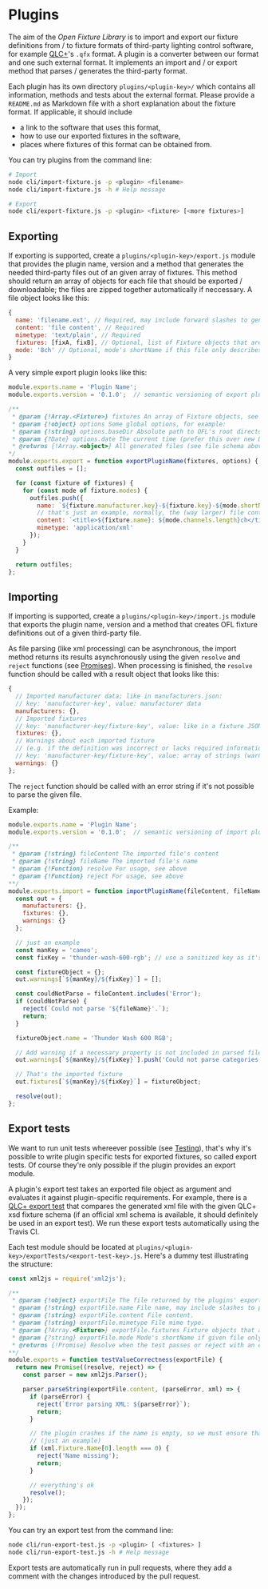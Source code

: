 # Plugins

The aim of the *Open Fixture Library* is to import and export our fixture definitions from / to fixture formats of third-party lighting control software, for example [QLC+](https://github.com/mcallegari/qlcplus)'s `.qfx` format. A plugin is a converter between our format and one such external format. It implements an import and / or export method that parses / generates the third-party format.

Each plugin has its own directory `plugins/<plugin-key>/` which contains all information, methods and tests about the external format. Please provide a `README.md` as Markdown file with a short explanation about the fixture format. If applicable, it should include

* a link to the software that uses this format,
* how to use our exported fixtures in the software,
* places where fixtures of this format can be obtained from.

You can try plugins from the command line:

```bash
# Import
node cli/import-fixture.js -p <plugin> <filename>
node cli/import-fixture.js -h # Help message

# Export
node cli/export-fixture.js -p <plugin> <fixture> [<more fixtures>]
```

## Exporting

If exporting is supported, create a `plugins/<plugin-key>/export.js` module that provides the plugin name, version and a method that generates the needed third-party files out of an given array of fixtures. This method should return an array of objects for each file that should be exported / downloadable; the files are zipped together automatically if neccessary. A file object looks like this:

```js
{
  name: 'filename.ext', // Required, may include forward slashes to generate a folder structure
  content: 'file content', // Required
  mimetype: 'text/plain', // Required
  fixtures: [fixA, fixB], // Optional, list of Fixture objects that are described in this file; may be ommited if the file doesn't belong to any fixture (e.g. manufacturer information)
  mode: '8ch' // Optional, mode's shortName if this file only describes a single mode
}
```

A very simple export plugin looks like this:

```js
module.exports.name = 'Plugin Name';
module.exports.version = '0.1.0';  // semantic versioning of export plugin

/**
 * @param {!Array.<Fixture>} fixtures An array of Fixture objects, see our fixture model
 * @param {!object} options Some global options, for example:
 * @param {!string} options.baseDir Absolute path to OFL's root directory
 * @param {?Date} options.date The current time (prefer this over new Date())
 * @returns {!Array.<object>} All generated files (see file schema above)
*/
module.exports.export = function exportPluginName(fixtures, options) {
  const outfiles = [];

  for (const fixture of fixtures) {
    for (const mode of fixture.modes) {
      outfiles.push({
        name: `${fixture.manufacturer.key}-${fixture.key}-${mode.shortName}.xml`,
        // that's just an example, normally, the (way larger) file contents are computated using several helper functions
        content: `<title>${fixture.name}: ${mode.channels.length}ch</title>`,
        mimetype: 'application/xml'
      });
    }
  }

  return outfiles;
};
```

## Importing

If importing is supported, create a `plugins/<plugin-key>/import.js` module that exports the plugin name, version and a method that creates OFL fixture definitions out of a given third-party file.

As file parsing (like xml processing) can be asynchronous, the import method returns its results asynchronously using the given `resolve` and `reject` functions (see [Promises](https://developer.mozilla.org/de/docs/Web/JavaScript/Reference/Global_Objects/Promise)). When processing is finished, the `resolve` function should be called with a result object that looks like this:

```js
{
  // Imported manufacturer data; like in manufacturers.json:
  // key: 'manufacturer-key', value: manufacturer data
  manufacturers: {},
  // Imported fixtures
  // key: 'manufacturer-key/fixture-key', value: like in a fixture JSON
  fixtures: {},
  // Warnings about each imported fixture
  // (e.g. if the definition was incorrect or lacks required information)
  // key: 'manufacturer-key/fixture-key', value: array of strings (warning messages)
  warnings: {}
};
```

The `reject` function should be called with an error string if it's not possible to parse the given file.

Example:

```js
module.exports.name = 'Plugin Name';
module.exports.version = '0.1.0';  // semantic versioning of import plugin

/**
 * @param {!string} fileContent The imported file's content
 * @param {!string} fileName The imported file's name
 * @param {!Function} resolve For usage, see above
 * @param {!Function} reject For usage, see above
**/
module.exports.import = function importPluginName(fileContent, fileName, resolve, reject) {
  const out = {
    manufacturers: {},
    fixtures: {},
    warnings: {}
  };

  // just an example
  const manKey = 'cameo';
  const fixKey = 'thunder-wash-600-rgb'; // use a sanitized key as it's used as filename!

  const fixtureObject = {};
  out.warnings[`${manKey}/${fixKey}`] = [];

  const couldNotParse = fileContent.includes('Error');
  if (couldNotParse) {
    reject(`Could not parse '${fileName}'.`);
    return;
  }

  fixtureObject.name = 'Thunder Wash 600 RGB';

  // Add warning if a necessary property is not included in parsed file
  out.warnings[`${manKey}/${fixKey}`].push('Could not parse categories, please specify them manually.');

  // That's the imported fixture
  out.fixtures[`${manKey}/${fixKey}`] = fixtureObject;

  resolve(out);
};
```

## Export tests

We want to run unit tests whereever possible (see [Testing](testing.md)), that's why it's possible to write plugin specific tests for exported fixtures, so called export tests. Of course they're only possible if the plugin provides an export module.

A plugin's export test takes an exported file object as argument and evaluates it against plugin-specific requirements. For example, there is a [QLC+ export test](../plugins/qlcplus/exportTests/xsd-schema-conformity.js) that compares the generated xml file with the given QLC+ xsd fixture schema (if an official xml schema is available, it should definitely be used in an export test). We run these export tests automatically using the Travis CI.

Each test module should be located at `plugins/<plugin-key>/exportTests/<export-test-key>.js`. Here's a dummy test illustrating the structure:

```js
const xml2js = require('xml2js');

/**
 * @param {!object} exportFile The file returned by the plugins' export module.
 * @param {!string} exportFile.name File name, may include slashes to provide a folder structure.
 * @param {!string} exportFile.content File content.
 * @param {!string} exportFile.mimetype File mime type.
 * @param {?Array.<Fixture>} exportFile.fixtures Fixture objects that are described in given file; may be ommited if the file doesn't belong to any fixture (e.g. manufacturer information).
 * @param {?string} exportFile.mode Mode's shortName if given file only describes a single mode.
 * @returns {!Promise} Resolve when the test passes or reject with an error if the test fails.
**/
module.exports = function testValueCorrectness(exportFile) {
  return new Promise((resolve, reject) => {
    const parser = new xml2js.Parser();

    parser.parseString(exportFile.content, (parseError, xml) => {
      if (parseError) {
        reject(`Error parsing XML: ${parseError}`);
        return;
      }

      // the plugin crashes if the name is empty, so we must ensure that this won't happen
      // (just an example)
      if (xml.Fixture.Name[0].length === 0) {
        reject('Name missing');
        return;
      }

      // everything's ok
      resolve();
    });
  });
};
```

You can try an export test from the command line:

```bash
node cli/run-export-test.js -p <plugin> [ <fixtures> ]
node cli/run-export-test.js -h # Help message
```

Export tests are automatically run in pull requests, where they add a comment with the changes introduced by the pull request.
